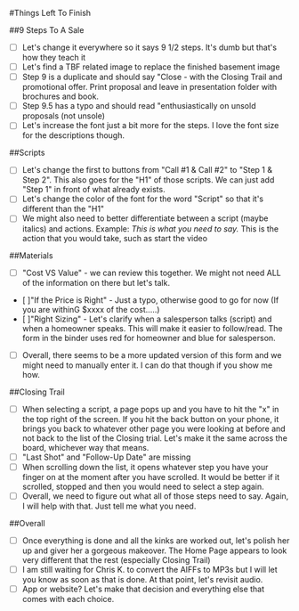 #Things Left To Finish


##9 Steps To A Sale
- [ ] Let's change it everywhere so it says 9 1/2 steps. It's dumb but that's how they teach it
- [ ] Let's find a TBF related image to replace the finished basement image
- [ ] Step 9 is a duplicate and should say "Close - with the Closing Trail and promotional offer. Print proposal and leave in presentation folder with brochures and book.
- [ ] Step 9.5 has a typo and should read "enthusiastically  on unsold proposals (not unsole)
- [ ] Let's increase the font just a bit more for the steps. I love the font size for the descriptions though.

##Scripts
- [ ] Let's change the first to buttons from "Call #1 & Call #2" to "Step 1 & Step 2". This also goes for the "H1" of those scripts. We can just add "Step 1" in front of what already exists.
- [ ] Let's change the color of the font for the word "Script" so that it's different than the "H1"
- [ ] We might also need to better differentiate between a script (maybe italics) and actions. Example: <i>This is what you need to say.</i> This is the action that you would take, such as start the video

##Materials
- [ ] "Cost VS Value" - we can review this together. We might not need ALL of the information on there but let's talk.
- [ ]"If the Price is Right" - Just a typo, otherwise good to go for now (If you are withinG $xxxx of the cost.....)
- [ ]"Right Sizing" - Let's clarify when a salesperson talks (script) and when a homeowner speaks. This will make it easier to follow/read. The form in the binder uses red for homeowner and blue for salesperson.
- [ ] Overall, there seems to be a more updated version of this form and we might need to manually enter it. I can do that though if you show me how.

##Closing Trail
- [ ] When selecting a script, a page pops up and you have to hit the "x" in the top right of the screen. If you hit the back button on your phone, it brings you back to whatever other page you were looking at before and not back to the list of the Closing trial. Let's make it the same across the board, whichever way that means.
- [ ] "Last Shot" and "Follow-Up Date" are missing
- [ ] When scrolling down the list, it opens whatever step you have your finger on at the moment after you have scrolled. It would be better if it scrolled, stopped and then you would need to select a step again. 
- [ ] Overall, we need to figure out what all of those steps need to say. Again, I will help with that. Just tell me what you need.

##Overall
- [ ] Once everything is done and all the kinks are worked out, let's polish her up and giver her a gorgeous makeover. The Home Page appears to look very different that the rest (especially Closing Trail) 
- [ ] I am still waiting for Chris K. to convert the AIFFs to MP3s but I will let you know as soon as that is done. At that point, let's revisit audio.
- [ ] App or website? Let's make that decision and everything else that comes with each choice.
